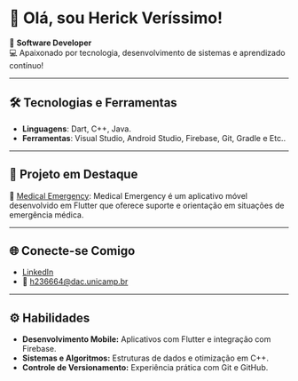# 👋 Olá, sou **Herick Veríssimo**!

🎯 **Software Developer**  
💻 Apaixonado por tecnologia, desenvolvimento de sistemas e aprendizado contínuo!  

---

## 🛠️ Tecnologias e Ferramentas
- **Linguagens**: Dart, C++, Java.
- **Ferramentas**: Visual Studio, Android Studio, Firebase, Git, Gradle e Etc..

---

## 🚀 Projeto em Destaque
🌟 [Medical Emergency](https://github.com/HerickVerissim0/Medical-Emergency): Medical Emergency é um aplicativo móvel desenvolvido em Flutter que oferece suporte e orientação em situações de emergência médica.

---

## 🌐 Conecte-se Comigo
- [LinkedIn](https://www.linkedin.com/in/herick-verissimo/)
- 📧 h236664@dac.unicamp.br

---

## ⚙️ Habilidades
- **Desenvolvimento Mobile:** Aplicativos com Flutter e integração com Firebase.  
- **Sistemas e Algoritmos:** Estruturas de dados e otimização em C++.  
- **Controle de Versionamento:** Experiência prática com Git e GitHub.
